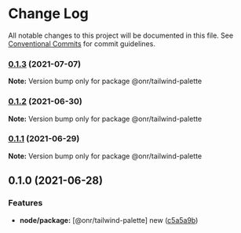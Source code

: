 # Change Log

All notable changes to this project will be documented in this file.
See [Conventional Commits](https://conventionalcommits.org) for commit guidelines.

### [0.1.3](https://github.com/OnrampLab/onr-react-ui/compare/@onr/tailwind-palette@0.1.2...@onr/tailwind-palette@0.1.3) (2021-07-07)

**Note:** Version bump only for package @onr/tailwind-palette





### [0.1.2](https://github.com/OnrampLab/onr-react-ui/compare/@onr/tailwind-palette@0.1.1...@onr/tailwind-palette@0.1.2) (2021-06-30)

**Note:** Version bump only for package @onr/tailwind-palette





### [0.1.1](https://github.com/OnrampLab/onr-react-ui/compare/@onr/tailwind-palette@0.1.0...@onr/tailwind-palette@0.1.1) (2021-06-29)

**Note:** Version bump only for package @onr/tailwind-palette





## 0.1.0 (2021-06-28)


### Features

* **node/package:** [@onr/tailwind-palette] new ([c5a5a9b](https://github.com/OnrampLab/onr-react-ui/commit/c5a5a9bf74eafd06d734b4e64f09db52796d0d81))
